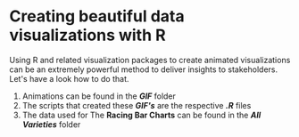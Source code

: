 # Creating beautiful data visualizations with R
Using R and related visualization packages to create animated visualizations can be an extremely powerful method to deliver insights to stakeholders. Let's have a look how to do that.

1. Animations can be found in the ___GIF___ folder
2. The scripts that created these ___GIF's___ are the respective ___.R___ files
3. The data used for The __Racing Bar Charts__ can be found in the ___All Varieties___ folder